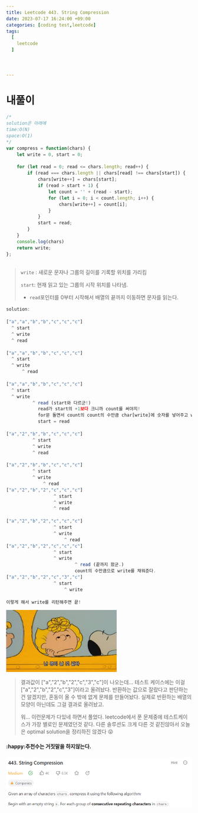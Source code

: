 ```yaml
---
title: Leetcode 443. String Compression
date: 2023-07-17 16:24:00 +09:00
categories: [coding test,leetcode]
tags:
  [
    leetcode
  ]



---
```


# 내풀이

```js
/*
solution은 아래에
time:O(N)
space:O(1)
*/
var compress = function(chars) {
    let write = 0, start = 0;
    
    for (let read = 0; read <= chars.length; read++) {
        if (read === chars.length || chars[read] !== chars[start]) {
            chars[write++] = chars[start];
            if (read > start + 1) {
                let count = '' + (read - start);
                for (let i = 0; i < count.length; i++) {
                    chars[write++] = count[i];
                }
            }
            start = read;
        }
    }
    console.log(chars)
    return write;
};
         
```

> `write` : 새로운 문자나 그룹의 길이를 기록할 위치를 가리킴
>
> `start`: 현재 읽고 있는 그룹의 시작 위치를 나타냄.
>
> * `read`포인터를 0부터 시작해서 배열의 끝까지 이동하면 문자를 읽는다.

```js
solution:

["a","a","b","b","c","c","c"]
  ^ start
  ^ write
  ^ read

["a","a","b","b","c","c","c"]
  ^ start
  ^ write
      ^ read

["a","a","b","b","c","c","c"]
  ^ start
  ^ write
          ^ read (start와 다르군!)
            read가 start의 +1보다 크니까 count를 써야지!
            for문 돌면서 count의 count의 수만큼 char[write]에 숫자를 넣어주고 write++
            start = read

["a","2","b","b","c","c","c"]
          ^ start
          ^ write
          ^ read

["a","2","b","b","c","c","c"]
          ^ start
          ^ write
              ^ read
["a","2","b","2","c","c","c"]
                  ^ start
                  ^ write
                  ^ read

["a","2","b","2","c","c","c"]
                  ^ start
                  ^ write
                      ^ read
["a","2","b","2","c","c","c"]
                  ^ start
                  ^ write
                          ^ read (끝까지 왔군.)
                          count의 수만큼으로 write를 채워준다.
["a","2","b","2","c","3","c"]
                  ^ start
                      ^ write

이렇게 해서 write를 리턴해주면 끝!
```



![images](https://raw.githubusercontent.com/bunju20/image_server/main/img_/images-1689581932136-1.jpeg)

> 결과값이 ["a","2","b","2","c","3","c"]이 나오는데... 테스트 케이스에는 이걸 ["a","2","b","2","c","3"]이라고 올려놨다. 반환하는 값으로 잘랐다고 판단하는건 알겠지만, 혼동이 올 수 밖에 없게 문제를 만들어놨다. 실제로 반환하는 배열의 모양이 아닌데도 그걸 결과로 올려놨고.
>
>    
>
> 워... 이런문제가 다있네 하면서 풀었다. leetcode에서 푼 문제중에 테스트케이스가 가장 별로인 문제였던것 같다. 다른 솔루션도 크게 다른 것 같진않아서 오늘은 optimal solution을 정리하진 않겠다 :stuck_out_tongue_closed_eyes:

   

#### **:happy:추천수는 거짓말을 하지않는다.**

![image-20230717171941251](https://raw.githubusercontent.com/bunju20/image_server/main/img_/image-20230717171941251.png)

